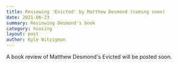 ```yaml
---
title: Reviewing 'Evicted' by Matthew Desmond (coming soon)
date: 2021-06-23
summary: Reviewing Desmond's book
category: housing
layout: post
author: Kyle Witzigman
---
```


A book review of Matthew Desmond's Evicted will be posted soon.